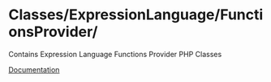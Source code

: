 # Classes/ExpressionLanguage/FunctionsProvider/

Contains Expression Language Functions Provider PHP Classes

[Documentation](https://docs.typo3.org/m/typo3/reference-coreapi/10.4/en-us/ApiOverview/SymfonyExpressionLanguage/Index.html#additional-functions)